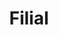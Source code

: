 ---
title: "Filial"
authors:
- Sergei Dovlatov
year: 1989
goodreads: 153299
language: Russian
rating: 4
tags:
- Fiction
---